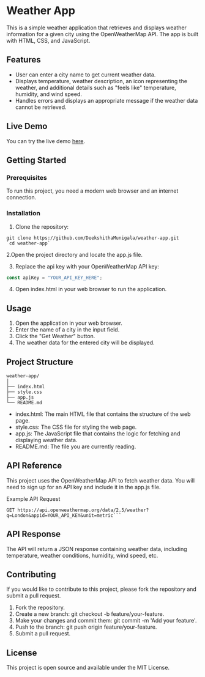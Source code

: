 # Weather App
This is a simple weather application that retrieves and displays weather information for a given city using the OpenWeatherMap API. The app is built with HTML, CSS, and JavaScript.

## Features
* User can enter a city name to get current weather data.
* Displays temperature, weather description, an icon representing the weather, and additional details such as "feels like" temperature, humidity, and wind speed.
* Handles errors and displays an appropriate message if the weather data cannot be retrieved.

## Live Demo
You can try the live demo [here](https://vercel.com/deekshithamunigalas-projects/weather-app).

## Getting Started
### Prerequisites
To run this project, you need a modern web browser and an internet connection.

### Installation
1. Clone the repository:

```
git clone https://github.com/DeekshithaMunigala/weather-app.git
`cd weather-app`
```

2.Open the project directory and locate the app.js file.

3. Replace the api key with your OpenWeatherMap API key:
```javascript
const apiKey = "YOUR_API_KEY_HERE";
```
4. Open index.html in your web browser to run the application.

## Usage
1. Open the application in your web browser.
2. Enter the name of a city in the input field.
3. Click the "Get Weather" button.
4. The weather data for the entered city will be displayed.

## Project Structure
```plaintext
weather-app/
│
├── index.html
├── style.css
├── app.js
└── README.md
```
* index.html: The main HTML file that contains the structure of the web page.
* style.css: The CSS file for styling the web page.
* app.js: The JavaScript file that contains the logic for fetching and displaying weather data.
* README.md: The file you are currently reading.


## API Reference
This project uses the OpenWeatherMap API to fetch weather data. You will need to sign up for an API key and include it in the app.js file.

Example API Request
```http
GET https://api.openweathermap.org/data/2.5/weather?q=London&appid=YOUR_API_KEY&unit=metric```
```

## API Response
The API will return a JSON response containing weather data, including temperature, weather conditions, humidity, wind speed, etc.

## Contributing
If you would like to contribute to this project, please fork the repository and submit a pull request.

1. Fork the repository.
2. Create a new branch: git checkout -b feature/your-feature.
3. Make your changes and commit them: git commit -m 'Add your feature'.
4. Push to the branch: git push origin feature/your-feature.
5. Submit a pull request.

## License
This project is open source and available under the MIT License.
